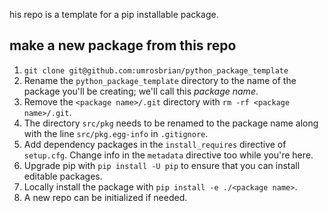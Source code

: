 his repo is a template for a pip installable package.

## make a new package from this repo

1. `git clone git@github.com:umrosbrian/python_package_template`
2. Rename the `python_package_template` directory to the name of the package you'll be creating; we'll call this *package name*.
3. Remove the `<package name>/.git` directory with `rm -rf <package name>/.git`.
4. The directory `src/pkg` needs to be renamed to the package name along with the line `src/pkg.egg-info` in `.gitignore`.
5. Add dependency packages in the `install_requires` directive of `setup.cfg`.  Change info in the `metadata` directive too while you're here.
6. Upgrade pip with `pip install -U pip` to ensure that you can install editable packages.
7. Locally install the package with `pip install -e ./<package name>`.
8. A new repo can be initialized if needed.
